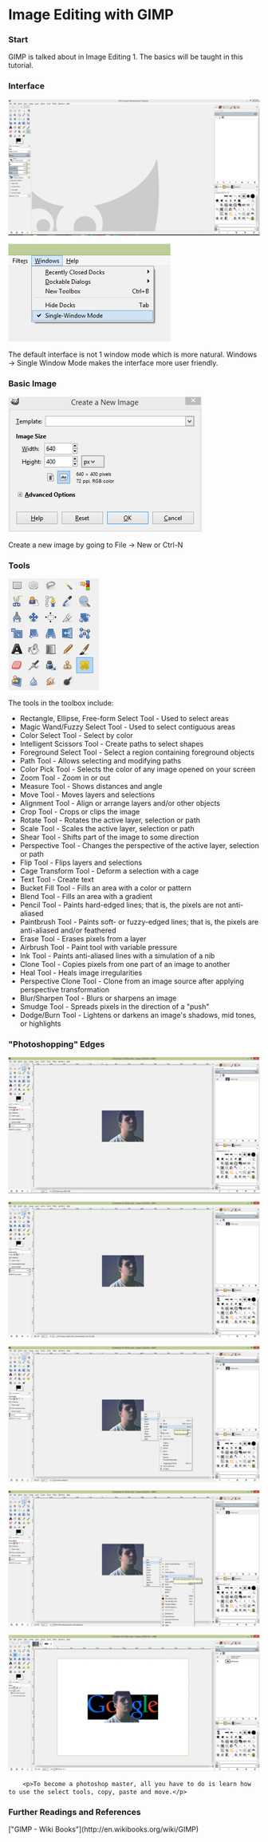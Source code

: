 # Image Editing with GIMP
		
### Start
GIMP is talked about in Image Editing 1. The basics will be taught in this tutorial.
		
### Interface

![](ui.PNG "Fig. 1 GIMP UI")


![](singlewindow.png "Fig. 2 How to get Single Window Mode")

<p>The default interface is not 1 window mode which is more natural. Windows -> Single Window Mode makes the interface more user friendly.</p>
		
<h3>Basic Image</h3>

![](newimage.PNG "Fig. 3 The New Image prompt asks for width and height")

<p>Create a new image by going to File -> New or Ctrl-N</p>
		
<h3>Tools</h3>

![](tools.PNG "Fig. 4 The Toolbox that is included in GIMP")

<p>The tools in the toolbox include:</p>
		<ul>
			<li>Rectangle, Ellipse, Free-form Select Tool - Used to select areas</li>
			<li>Magic Wand/Fuzzy Select Tool - Used to select contiguous areas</li>
			<li>Color Select Tool - Select by color</li>
			<li>Intelligent Scissors Tool - Create paths to select shapes</li>
			<li>Foreground Select Tool - Select a region containing foreground objects</li>
			<li>Path Tool - Allows selecting and modifying paths</li>
			<li>Color Pick Tool - Selects the color of any image opened on your screen</li>
			<li>Zoom Tool - Zoom in or out</li>
			<li>Measure Tool - Shows distances and angle</li>
			<li>Move Tool - Moves layers and selections</li>
			<li>Alignment Tool - Align or arrange layers and/or other objects</li>
			<li>Crop Tool - Crops or clips the image</li>
			<li>Rotate Tool - Rotates the active layer, selection or path</li>
			<li>Scale Tool - Scales the active layer, selection or path</li>
			<li>Shear Tool - Shifts part of the image to some direction</li>
			<li>Perspective Tool - Changes the perspective of the active layer, selection or path</li>
			<li>Flip Tool - Flips layers and selections</li>
			<li>Cage Transform Tool - Deform a selection with a cage</li>
			<li>Text Tool - Create text</li>
			<li>Bucket Fill Tool - Fills an area with a color or pattern</li>
			<li>Blend Tool - Fills an area with a gradient</li>
			<li>Pencil Tool - Paints hard-edged lines; that is, the pixels are not anti-aliased</li>
			<li>Paintbrush Tool - Paints soft- or fuzzy-edged lines; that is, the pixels are anti-aliased and/or feathered</li>
			<li>Erase Tool - Erases pixels from a layer</li>
			<li>Airbrush Tool - Paint tool with variable pressure</li>
			<li>Ink Tool - Paints anti-aliased lines with a simulation of a nib</li>
			<li>Clone Tool - Copies pixels from one part of an image to another</li>
			<li>Heal Tool - Heals image irregularities</li>
			<li>Perspective Clone Tool - Clone from an image source after applying perspective transformation</li>
			<li>Blur/Sharpen Tool - Blurs or sharpens an image</li>
			<li>Smudge Tool - Spreads pixels in the direction of a "push"</li>
			<li>Dodge/Burn Tool - Lightens or darkens an image's shadows, mid tones, or highlights</li>
			
</ul>
		
### "Photoshopping" Edges


![](shop1.png "Fig. 5 Use the Fuzzy Select Tool")

![](shop2.png "Fig. 6 Select the background areas using SHIFT + RMB")

![](shop3.png "Fig. 7 Hit CTRL-I in order to invert your selection and select your object")

![](shop4.png "Fig. 8 Hit CTRL-X to cut out your selection and put it in your clipboard")

![](shop5.png "Fig. 9 In a different image, hit CTRL-V to paste it and the move tool to place it")

		<p>To become a photoshop master, all you have to do is learn how to use the select tools, copy, paste and move.</p>
		
<h3>Further Readings and References</h3>
	["GIMP - Wiki Books"](http://en.wikibooks.org/wiki/GIMP)
	
